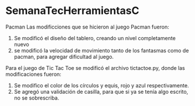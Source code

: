 # SemanaTecHerramientasC

Pacman
Las modificciones que se hicieron al juego Pacman fueron: 
1. Se modificó el diseño del tablero, creando un nivel completamente nuevo
2. se modificó la velocidad de movimiento tanto de los fantasmas como de pacman, para agregar dificultad al juego.

Para el juego de Tic Tac Toe se modificó el archivo tictactoe.py, donde las modificaciones fueron:
1. Se modifico el color de los círculos y equis, rojo y azul respectivamente.
2. Se agregó una validación de casilla, para que si ya se tenía algo escrito, no se sobrescriba.
